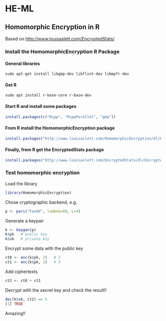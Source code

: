 # HE-ML

## Homomorphic Encryption in R
Based on http://www.louisaslett.com/EncryptedStats/

### Install the HomomorphicEncryption R Package

#### General libraries
```
sudo apt-get install libgmp-dev libflint-dev libmpfr-dev
```
#### Get R
```
sudo apt install r-base-core r-base-dev
```

#### Start R and install some packages
```r
install.packages(c("Rcpp", "RcppParallel", "gmp")) 
```

#### From R install the HomomorphicEncryption package
```r
install.packages("http://www.louisaslett.com/HomomorphicEncryption/dl/HomomorphicEncryption_0.2.tar.gz", repos = NULL, type="source") 
```

#### Finally, from R get the EncryptedStats package
```r
install.packages("http://www.louisaslett.com/EncryptedStats/dl/EncryptedStats_0.5.tar.gz", repos=NULL) 
```

### Test homomorphic encryption

Load the library
```r
library(HomomorphicEncryption)
```
Chose cryptographic backend, e.g.
```r
p <- pars("FandV", lambda=80, L=4)
```
 Generate a keypair
 ```r
 k <- keygen(p)
 k$pk   # public key
 k$sk   # private key
 ```
 Encrypt some data with the public key
 ```r
 ct0 <- enc(k$pk, 2)   # 2
 ct1 <- enc(k$pk, 3)   # 3
 ```
 Add ciphertexts
 ```r
 ct2 <- ct0 + ct1
 ```
 Decrypt with the secret key and check the result!!
 ```r
dec(k$sk, ct2) == 5
[1] TRUE
 ```
 Amazing!!
 
 
 






